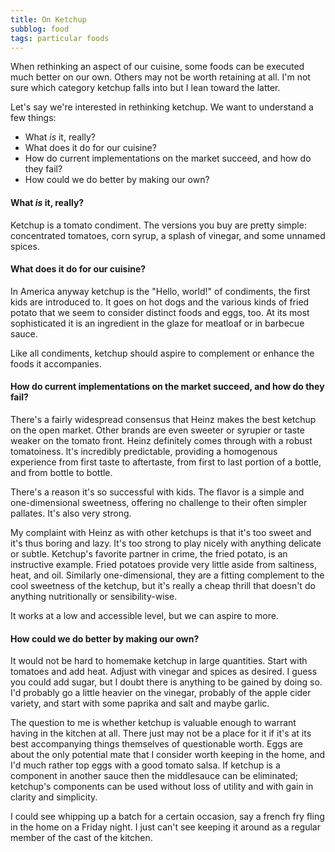 ```yaml
---
title: On Ketchup
subblog: food
tags: particular foods
---
```


When rethinking an aspect of our cuisine, some foods can be executed much better on our own. Others may not be worth retaining at all. I'm not sure which category ketchup falls into but I lean toward the latter.

Let's say we're interested in rethinking ketchup. We want to understand a few things:

- What *is* it, really?
- What does it do for our cuisine?
- How do current implementations on the market succeed, and how do they fail?
- How could we do better by making our own?

<!-- MORE -->

#### What *is* it, really?

Ketchup is a tomato condiment. The versions you buy are pretty simple: concentrated tomatoes, corn syrup, a splash of vinegar, and some unnamed spices.

#### What does it do for our cuisine?

In America anyway ketchup is the "Hello, world!" of condiments, the first kids are introduced to. It goes on hot dogs and the various kinds of fried potato that we seem to consider distinct foods and eggs, too. At its most sophisticated it is an ingredient in the glaze for meatloaf or in barbecue sauce.

Like all condiments, ketchup should aspire to complement or enhance the foods it accompanies.

#### How do current implementations on the market succeed, and how do they fail?

There's a fairly widespread consensus that Heinz makes the best ketchup on the open market. Other brands are even sweeter or syrupier or taste weaker on the tomato front. Heinz definitely comes through with a robust tomatoiness. It's incredibly predictable, providing a homogenous experience from first taste to aftertaste, from first to last portion of a bottle, and from bottle to bottle.

There's a reason it's so successful with kids. The flavor is a simple and one-dimensional sweetness, offering no challenge to their often simpler pallates. It's also very strong. 

My complaint with Heinz as with other ketchups is that it's too sweet and it's thus boring and lazy. It's too strong to play nicely with anything delicate or subtle. Ketchup's favorite partner in crime, the fried potato, is an instructive example. Fried potatoes provide very little aside from saltiness, heat, and oil. Similarly one-dimensional, they are a fitting complement to the cool sweetness of the ketchup, but it's really a cheap thrill that doesn't do anything nutritionally or sensibility-wise.

It works at a low and accessible level, but we can aspire to more.

#### How could we do better by making our own?

It would not be hard to homemake ketchup in large quantities. Start with tomatoes and add heat. Adjust with vinegar and spices as desired. I guess you could add sugar, but I doubt there is anything to be gained by doing so. I'd probably go a little heavier on the vinegar, probably of the apple cider variety, and start with some paprika and salt and maybe garlic.

The question to me is whether ketchup is valuable enough to warrant having in the kitchen at all. There just may not be a place for it if it's at its best accompanying things themselves of questionable worth. Eggs are about the only potential mate that I consider worth keeping in the home, and I'd much rather top eggs with a good tomato salsa. If ketchup is a component in another sauce then the middlesauce can be eliminated; ketchup's components can be used without loss of utility and with gain in clarity and simplicity.

I could see whipping up a batch for a certain occasion, say a french fry fling in the home on a Friday night. I just can't see keeping it around as a regular member of the cast of the kitchen.

